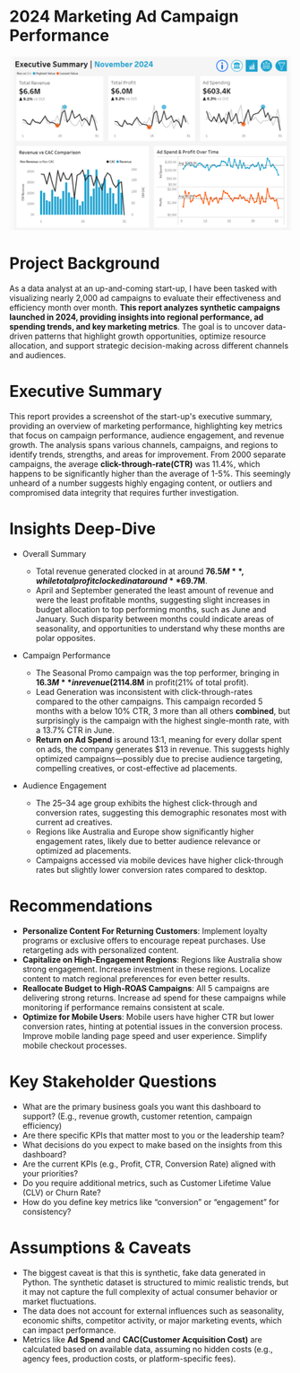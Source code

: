 # 2024 Marketing Ad Campaign Performance
![Ad_Campaign_Report](Dashboard.png)
# Project Background
As a data analyst at an up-and-coming start-up, I have been tasked with visualizing nearly 2,000 ad campaigns to evaluate their effectiveness and efficiency month over month. **This report analyzes synthetic campaigns launched in 2024, providing insights into regional performance, ad spending trends, and key marketing metrics**. The goal is to uncover data-driven patterns that highlight growth opportunities, optimize resource allocation, and support strategic decision-making across different channels and audiences.

# Executive Summary
This report provides a screenshot of the start-up's executive summary, providing an overview of marketing performance, highlighting key metrics that focus on campaign performance, audience engagement, and revenue growth. The analysis spans various channels, campaigns, and regions to identify trends, strengths, and areas for improvement. From 2000 separate campaigns, the average **click-through-rate(CTR)** was 11.4%, which happens to be significantly higher than the average of 1-5%. This seemingly unheard of a number suggests highly engaging content, or outliers and compromised data integrity that requires further investigation.

# Insights Deep-Dive
 - Overall Summary
   - Total revenue generated clocked in at around **$76.5M**, while total profit clocked in at around **$69.7M**.
   - April and September generated the least amount of revenue and were the least profitable months, suggesting slight increases in budget allocation to top performing months, such as June and January. Such disparity between months could indicate areas of seasonality, and opportunities to understand why these months are polar opposites.

 - Campaign Performance
   - The Seasonal Promo campaign was the top performer, bringing in **$16.3M** in revenue(21% of total revenue) and **$14.8M** in profit(21% of total profit).
   - Lead Generation was inconsistent with click-through-rates compared to the other campaigns. This campaign recorded 5 months with a below 10% CTR, 3 more than all others **combined**, but surprisingly is the campaign with the highest single-month rate, with a 13.7% CTR in June.
   - **Return on Ad Spend** is around 13:1, meaning for every dollar spent on ads, the company generates $13 in revenue. This suggests highly optimized campaigns—possibly due to precise audience targeting, compelling creatives, or cost-effective ad placements.
  
 - Audience Engagement
   - The 25–34 age group exhibits the highest click-through and conversion rates, suggesting this demographic resonates most with current ad creatives.
   - Regions like Australia and Europe show significantly higher engagement rates, likely due to better audience relevance or optimized ad placements.
   - Campaigns accessed via mobile devices have higher click-through rates but slightly lower conversion rates compared to desktop.

# Recommendations
- **Personalize Content For Returning Customers**: Implement loyalty programs or exclusive offers to encourage repeat purchases. Use retargeting ads with personalized content.
- **Capitalize on High-Engagement Regions**: Regions like Australia show strong engagement. Increase investment in these regions. Localize content to match regional preferences for even better results.
- **Reallocate Budget to High-ROAS Campaigns**: All 5 campaigns are delivering strong returns. Increase ad spend for these campaigns while monitoring if performance remains consistent at scale.
- **Optimize for Mobile Users**: Mobile users have higher CTR but lower conversion rates, hinting at potential issues in the conversion process. Improve mobile landing page speed and user experience. Simplify mobile checkout processes.

# Key Stakeholder Questions
- What are the primary business goals you want this dashboard to support? (E.g., revenue growth, customer retention, campaign efficiency)
- Are there specific KPIs that matter most to you or the leadership team?
- What decisions do you expect to make based on the insights from this dashboard?
- Are the current KPIs (e.g., Profit, CTR, Conversion Rate) aligned with your priorities?
- Do you require additional metrics, such as Customer Lifetime Value (CLV) or Churn Rate?
- How do you define key metrics like “conversion” or “engagement” for consistency?

# Assumptions & Caveats
- The biggest caveat is that this is synthetic, fake data generated in Python. The synthetic dataset is structured to mimic realistic trends, but it may not capture the full complexity of actual consumer behavior or market fluctuations.
- The data does not account for external influences such as seasonality, economic shifts, competitor activity, or major marketing events, which can impact performance.
- Metrics like **Ad Spend** and **CAC(Customer Acquisition Cost)** are calculated based on available data, assuming no hidden costs (e.g., agency fees, production costs, or platform-specific fees).


  



